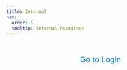 ```yaml
---
title: Internal
nav:
  order: 5
  tooltip: Internal Resources
---
```



<div style="text-align: center; margin-top: 50px;">
  <a href="notion.html" style="font-size: 20px; color: #007BFF; text-decoration: none;">Go to Login</a>
</div>



<!--
<style>
    #loginForm {
        display: flex;
        flex-direction: column;
        width: 300px;
        margin: 50px auto; /* Center the form and add vertical space */
        padding: 20px;
        border: 1px solid #ccc;
        border-radius: 10px;
        box-shadow: 0 4px 8px rgba(0, 0, 0, 0.1);
    }

    .input-group {
        margin-bottom: 15px;
    }

    label {
        font-weight: bold;
        margin-bottom: 5px;
        display: block;
    }

    input {
        width: 100%;
        padding: 8px;
        border: 1px solid #ccc;
        border-radius: 5px;
    }

    input[type="submit"] {
        margin-top: 10px;
        background-color: #007bff;
        color: white;
        border: none;
        padding: 10px;
        border-radius: 5px;
        cursor: pointer;
    }

    input[type="submit"]:hover {
        background-color: #0056b3;
    }

    .error-message {
        color: red;
        font-size: 0.9em;
        margin-top: -10px;
        margin-bottom: 10px;
    }
</style>

<form id="loginForm" onsubmit="return authenticate(event)">
    <div class="input-group">
        <label for="username">Username:</label>
        <input type="text" id="username" name="username" required>
    </div>
    <div class="input-group">
        <label for="password">Password:</label>
        <input type="password" id="password" name="password" required>
    </div>
    <input type="submit" value="Login">
</form>

<script>
    function authenticate(event) {
        event.preventDefault(); // Prevent form submission

        const validUsername = "test"; // Set your username here
        const validPassword = "test"; // Set your password here

        const usernameInput = document.getElementById("username").value.trim();
        const passwordInput = document.getElementById("password").value.trim();

        if (usernameInput !== validUsername || passwordInput !== validPassword) {
            alert("You don’t have access to this section. If you believe this is an error, please reach out to our lab manager.");
            return false;
        }

        // Redirect if both username and password are correct
        window.location.href = "https://www.notion.so/96e0c6e6f0d943029988054fd986bebf?v=23c4cb74bf1544c881156cb745594944"; // Replace with your desired redirect URL
        return false;
    }
</script>
-->
